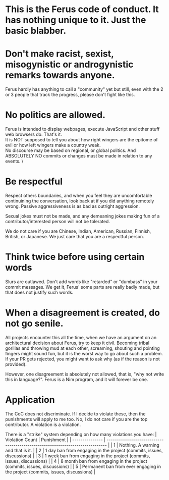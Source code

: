 # This is the Ferus code of conduct. It has nothing unique to it. Just the basic blabber.

# Don't make racist, sexist, misogynistic or androgynistic remarks towards anyone.
Ferus hardly has anything to call a "community" yet but still, even with the 2 or 3 people that track the progress, please don't fight like this.

# No politics are allowed.
Ferus is intended to display webpages, execute JavaScript and other stuff web browsers do. That's it. \
It is NOT supposed to tell you about how right wingers are the epitome of evil or how left wingers make a country weak. \
No discourse may be based on regional, or global politics. And ABSOLUTELY NO commits or changes must be made in relation to any events. \

# Be respectful
Respect others boundaries, and when you feel they are uncomfortable continuining the conversation, look back at if you did anything
remotely wrong. Passive aggressiveness is as bad as outright aggression.

Sexual jokes must not be made, and any demeaning jokes making fun of a contributor/interested person will not be tolerated.

We do not care if you are Chinese, Indian, American, Russian, Finnish, British, or Japanese. We just care that you are a respectful person.

# Think twice before using certain words
Slurs are outlawed. 
Don't add words like "retarded" or "dumbass" in your commit messages. We get it, Ferus' some parts are really badly made, 
but that does not justify such words.

# When a disagreement is created, do not go senile.
All projects encounter this all the time, when we have an argument on an architectural decision about Ferus,
try to keep it civil. Becoming tribal gorillas and throwing mud at each other, screaming, shouting and pointing fingers
might sound fun, but it is the worst way to go about such a problem. If your PR gets rejected, you might want to ask why (as if the reason is not provided).

However, one disagreement is absolutely not allowed, that is, "why not write this in <xyz> language?".
Ferus is a Nim program, and it will forever be one.

# Application
The CoC does not discriminate. If I decide to violate these, then the punishments will apply to me too.
No, I do not care if you are the top contributor. A violation is a violation.

There is a "strike" system depending on how many violations you have:
| Violation Count | Punishment                                                                     |
| --------------- | ------------------------------------------------------------------------------ |
| 1               | Nothing. A warning and that is it.                                             |
| 2               | 1 day ban from engaging in the project (commits, issues, discussions)          |
| 3               | 1 week ban from engaging in the project (commits, issues, discussions)         |
| 4               | 8 month ban from engaging in the project (commits, issues, discussions)        |
| 5               | Permanent ban from ever engaging in the project (commits, issues, discussions) |